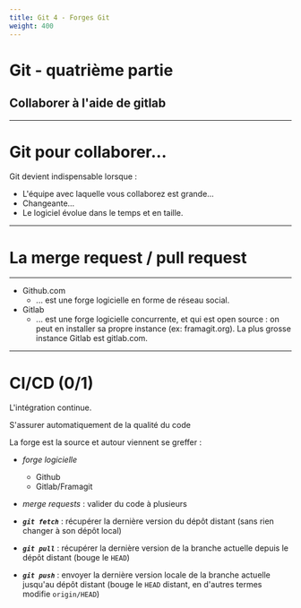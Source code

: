 ```yaml
---
title: Git 4 - Forges Git
weight: 400
---
```


# Git - quatrième partie

<!-- FIXME: parler des branches et de ses commandes (partie 2?) mais surtout  -->
<!-- FIXME: parler de rebase et de merge  -->

## Collaborer à l'aide de gitlab

---

# Git pour collaborer...

Git devient indispensable lorsque :

- L'équipe avec laquelle vous collaborez est grande...
- Changeante...
- Le logiciel évolue dans le temps et en taille.

---

# La merge request / pull request

---

- Github.com
  - ... est une forge logicielle en forme de réseau social.
- Gitlab
  - ... est une forge logicielle concurrente, et qui est open source : on peut en installer sa propre instance (ex: framagit.org). La plus grosse instance Gitlab est gitlab.com.

---

# CI/CD (0/1)

L'intégration continue.

S'assurer automatiquement de la qualité du code

La forge est la source et autour viennent se greffer :

- _forge logicielle_

  - Github
  - Gitlab/Framagit

- _merge requests_ : valider du code à plusieurs

- **_`git fetch`_** : récupérer la dernière version du dépôt distant (sans rien changer à son dépôt local)
- **_`git pull`_** : récupérer la dernière version de la branche actuelle depuis le dépôt distant (bouge le `HEAD`)
- **_`git push`_** : envoyer la dernière version locale de la branche actuelle jusqu'au dépôt distant (bouge le `HEAD` distant, en d'autres termes modifie `origin/HEAD`)

 <!-- FIXME: Dans "Remote" Push & Pull -- dépôts gits distants ! (ou `remote1`) -->
